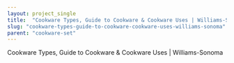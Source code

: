```yaml
---
layout: project_single
title:  "Cookware Types, Guide to Cookware & Cookware Uses | Williams-Sonoma"
slug: "cookware-types-guide-to-cookware-cookware-uses-williams-sonoma"
parent: "cookware-set"
---
```

Cookware Types, Guide to Cookware & Cookware Uses | Williams-Sonoma